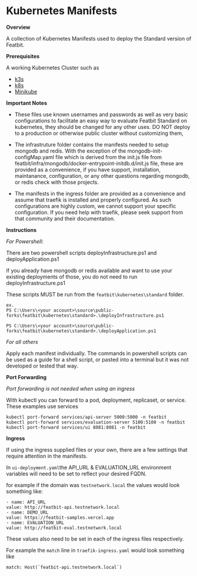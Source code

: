 # Kubernetes Manifests

**Overview**

A collection of Kubernetes Manifests used to deploy the Standard version of Featbit.

**Prerequisites**

A working Kubernetes Cluster such as 

* [k3s](https://k3s.io/)
* [k8s](https://kubernetes.io/)
* [Minikube](https://minikube.sigs.k8s.io/docs/start/)

**Important Notes**

- These files use known usernames and passwords as well as very basic configurations to facilitate an easy way to evaluate Featbit Standard on kubernetes, they should be changed for any other uses. DO NOT deploy to a production or otherwise public cluster without customizing them,

- The infrastruture folder contains the manifests needed to setup mongodb and redis.  With the exception of the mongodb-init-configMap.yaml file which is derived from the init.js file from featbit/infra/mongodb/docker-entrypoint-initdb.d/init.js file, these are provided as a convenience, if you have support, installation, maintanance, configuration, or any other questions regarding mongodb, or redis check with those projects.

- The manifests in the ingress folder are provided as a convenience and assume that traefik is installed and properly configured.  As such configurations are highly custom, we cannot support your specific configuration.  If you need help with traefik, please seek support from that community and their documentation.


**Instructions**

*For Powershell*:

There are two powershell scripts deployInfrastructure.ps1 and deployApplication.ps1

If you already have mongodb or redis available and want to use your existing deployments of those, you do not need to run deployInfrastructure.ps1

These scripts MUST be run from the `featbit\kubernetes\standard` folder.

```
ex.
PS C:\Users\<your account>\source\public-forks\featbit\kubernetes\standard>.\deployInfrastructure.ps1

PS C:\Users\<your account>\source\public-forks\featbit\kubernetes\standard>.\deployApplication.ps1

```


*For all others*

Apply each manifest individually. The commands in powershell scripts can be used as a guide for a shell script, or pasted into a terminal but it was not developed or tested that way.


**Port Forwarding**

*Port forwarding is not needed when using an ingress*

With kubectl you can forward to a pod, deployment, replicaset, or service. These examples use services 

```
kubectl port-forward services/api-server 5000:5000 -n featbit
kubectl port-forward services/evaluation-server 5100:5100 -n featbit
kubectl port-forward services/ui 8081:8081 -n featbit
```

**Ingress**

If using the ingress supplied files or your own, there are a few settings that require attention in the manifests.

In `ui-deployment.yaml`the API_URL & EVALUATION_URL environment variables will need to be set to reflect your desired FQDN.

for example if the domain was `testnetwork.local` the values would look something like:

```
- name: API_URL
value: http://featbit-api.testnetwork.local
- name: DEMO_URL
value: https://featbit-samples.vercel.app
- name: EVALUATION_URL
value: http://featbit-eval.testnetwork.local
```

These values also need to be set in each of the ingress files respectively.

For example the `match` line in `traefik-ingress.yaml` would look something like

```
match: Host(`featbit-api.testnetwork.local`)
```


